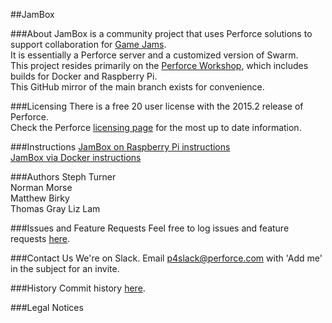 ##JamBox

###About
JamBox is a community project that uses Perforce solutions to support collaboration for [Game Jams](https://en.wikipedia.org/wiki/Game_jam).    
It is essentially a Perforce server and a customized version of Swarm.  
This project resides primarily on the [Perforce Workshop](https://swarm.workshop.perforce.com/projects/thomas_gray-jambox/), which includes builds for Docker and Raspberry Pi.  
This GitHub mirror of the main branch exists for convenience.

###Licensing
There is a free 20 user license with the 2015.2 release of Perforce.    
Check the Perforce [licensing page](https://www.perforce.com/purchase/pricing-licensing) for the most up to date information.    

###Instructions
[JamBox on Raspberry Pi instructions](https://swarm.workshop.perforce.com/projects/thomas_gray-jambox/files/main/INSTALL-RPI.md)    
[JamBox via Docker instructions](https://swarm.workshop.perforce.com/projects/thomas_gray-jambox/files/docker/README.md)    

###Authors
Steph Turner    
Norman Morse    
Matthew Birky    
Thomas Gray
Liz Lam    

###Issues and Feature Requests
Feel free to log issues and feature requests [here](https://swarm.workshop.perforce.com/projects/thomas_gray-jambox/jobs/).    

###Contact Us
We're on Slack. Email p4slack@perforce.com with 'Add me' in the subject for an invite.    

###History
Commit history [here](https://swarm.workshop.perforce.com/projects/thomas_gray-jambox/changes/).    

###Legal Notices
